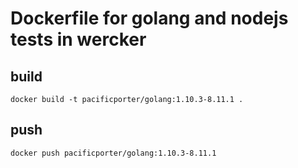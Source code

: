 # Dockerfile for golang and nodejs tests in wercker

## build

```
docker build -t pacificporter/golang:1.10.3-8.11.1 .
```

## push

```
docker push pacificporter/golang:1.10.3-8.11.1
```
